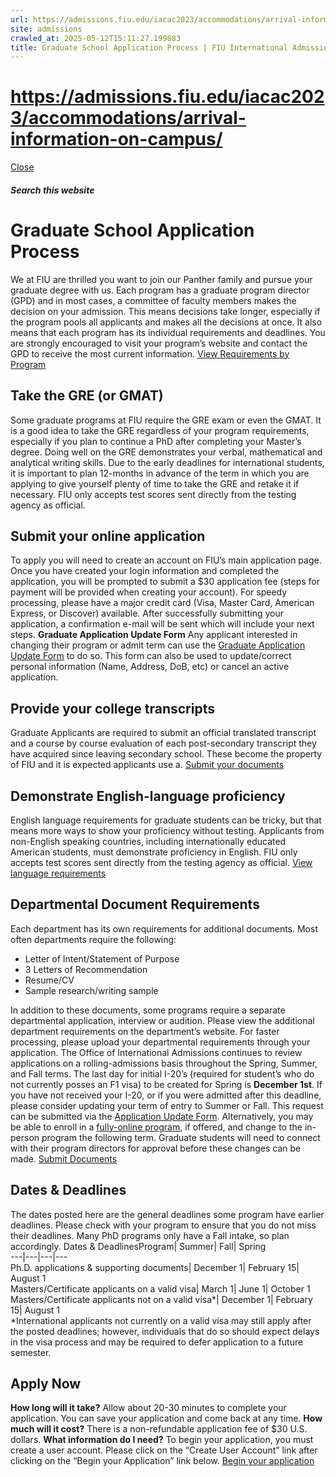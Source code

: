 ```yaml
---
url: https://admissions.fiu.edu/iacac2023/accommodations/arrival-information-on-campus/
site: admissions
crawled_at: 2025-05-12T15:11:27.199883
title: Graduate School Application Process | FIU International Admissions
---
```


# https://admissions.fiu.edu/iacac2023/accommodations/arrival-information-on-campus/

[ Close ](https://admissions.fiu.edu/international/graduate-school/)
##### Search this website
# Graduate School Application Process
We at FIU are thrilled you want to join our Panther family and pursue your graduate degree with us. 
Each program has a graduate program director (GPD) and in most cases, a committee of faculty members makes the decision on your admission.
This means decisions take longer, especially if the program pools all applicants and makes all the decisions at once. It also means that each program has its individual requirements and deadlines. You are strongly encouraged to visit your program’s website and contact the GPD to receive the most current information.
[View Requirements by Program](https://admissions.fiu.edu/how-to-apply/graduate-applicant/admission-requirements/index.html)
## Take the GRE (or GMAT)
Some graduate programs at FIU require the GRE exam or even the GMAT. It is a good idea to take the GRE regardless of your program requirements, especially if you plan to continue a PhD after completing your Master’s degree. Doing well on the GRE demonstrates your verbal, mathematical and analytical writing skills. Due to the early deadlines for international students, it is important to plan 12-months in advance of the term in which you are applying to give yourself plenty of time to take the GRE and retake it if necessary. FIU only accepts test scores sent directly from the testing agency as official.
## Submit your online application
To apply you will need to create an account on FIU’s main application page. Once you have created your login information and completed the application, you will be prompted to submit a $30 application fee (steps for payment will be provided when creating your account). For speedy processing, please have a major credit card (Visa, Master Card, American Express, or Discover) available. After successfully submitting your application, a confirmation e-mail will be sent which will include your next steps.
**Graduate Application Update Form**
Any applicant interested in changing their program or admit term can use the [Graduate Application Update Form](https://webforms.fiu.edu/view.php?id=4463316 "Access Update Form") to do so. This form can also be used to update/correct personal information (Name, Address, DoB, etc) or cancel an active application.
## Provide your college transcripts
Graduate Applicants are required to submit an official translated transcript and a course by course evaluation of each post-secondary transcript they have acquired since leaving secondary school. These become the property of FIU and it is expected applicants use a.
[Submit your documents](https://admissions.fiu.edu/international/submit-documents/index.html)
## Demonstrate English-language proficiency
English language requirements for graduate students can be tricky, but that means more ways to show your proficiency without testing. Applicants from non-English speaking countries, including internationally educated American students, must demonstrate proficiency in English. FIU only accepts test scores sent directly from the testing agency as official.
[View language requirements](https://admissions.fiu.edu/international/graduate-school/english-language-proficiency/index.html)
## Departmental Document Requirements
Each department has its own requirements for additional documents. Most often departments require the following:
  * Letter of Intent/Statement of Purpose
  * 3 Letters of Recommendation
  * Resume/CV
  * Sample research/writing sample


In addition to these documents, some programs require a separate departmental application, interview or audition. Please view the additional department requirements on the department’s website. For faster processing, please upload your departmental requirements through your application.
The Office of International Admissions continues to review applications on a rolling-admissions basis throughout the Spring, Summer, and Fall terms.
The last day for initial I-20’s (required for student’s who do not currently posses an F1 visa) to be created for Spring is **December 1st**. If you have not received your I-20, or if you were admitted after this deadline, please consider updating your term of entry to Summer or Fall. This request can be submitted via the [Application Update Form](https://webforms.fiu.edu/view.php?id=702522). Alternatively, you may be able to enroll in a [fully-online program](https://online.fiu.edu/), if offered, and change to the in-person program the following term. Graduate students will need to connect with their program directors for approval before these changes can be made.
[Submit Documents](https://admissions.fiu.edu/international/submit-documents/index.html)
## Dates & Deadlines
The dates posted here are the general deadlines some program have earlier deadlines. Please check with your program to ensure that you do not miss their deadlines. Many PhD programs only have a Fall intake, so plan accordingly.
Dates & DeadlinesProgram| Summer| Fall| Spring  
---|---|---|---  
Ph.D. applications & supporting documents| December 1| February 15| August 1  
Masters/Certificate applicants on a valid visa| March 1| June 1| October 1  
Masters/Certificate applicants not on a valid visa*| December 1| February 15| August 1  
*International applicants not currently on a valid visa may still apply after the posted deadlines; however, individuals that do so should expect delays in the visa process and may be required to defer application to a future semester.
## Apply Now
**How long will it take?** Allow about 20-30 minutes to complete your application. You can save your application and come back at any time.
**How much will it cost?** There is a non-refundable application fee of $30 U.S. dollars.
**What information do I need?** To begin your application, you must create a user account. Please click on the “Create User Account” link after clicking on the “Begin your Application” link below.
[Begin your application](https://pslinks.fiu.edu/psc/cslinks/EMPLOYEE/CAMP/c/OAA_ONLINE_APPLICATION.OAA_SIGNON_COMP.GBL?Page=OAA_APPLICATION01&Action=U&TEMPLATE_ID=FIU_GRAD)

